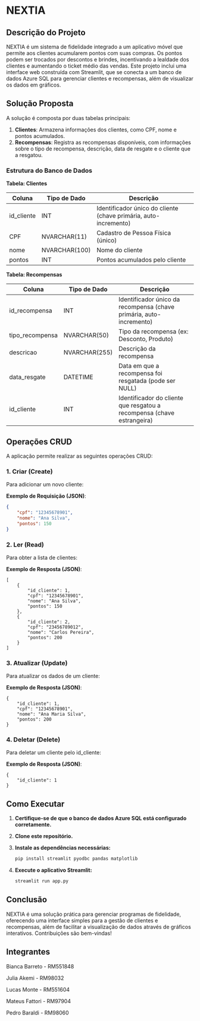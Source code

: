 # NEXTIA

## Descrição do Projeto

NEXTIA é um sistema de fidelidade integrado a um aplicativo móvel que permite aos clientes acumularem pontos com suas compras. Os pontos podem ser trocados por descontos e brindes, incentivando a lealdade dos clientes e aumentando o ticket médio das vendas. Este projeto inclui uma interface web construída com Streamlit, que se conecta a um banco de dados Azure SQL para gerenciar clientes e recompensas, além de visualizar os dados em gráficos.

## Solução Proposta

A solução é composta por duas tabelas principais:

1. **Clientes**: Armazena informações dos clientes, como CPF, nome e pontos acumulados.
2. **Recompensas**: Registra as recompensas disponíveis, com informações sobre o tipo de recompensa, descrição, data de resgate e o cliente que a resgatou.

### Estrutura do Banco de Dados

**Tabela: Clientes**

| Coluna     | Tipo de Dado   | Descrição                                  |
|------------|----------------|--------------------------------------------|
| id_cliente | INT            | Identificador único do cliente (chave primária, auto-incremento) |
| CPF        | NVARCHAR(11)   | Cadastro de Pessoa Física (único)         |
| nome       | NVARCHAR(100)  | Nome do cliente                            |
| pontos     | INT            | Pontos acumulados pelo cliente             |

**Tabela: Recompensas**

| Coluna            | Tipo de Dado   | Descrição                                  |
|-------------------|----------------|--------------------------------------------|
| id_recompensa     | INT            | Identificador único da recompensa (chave primária, auto-incremento) |
| tipo_recompensa   | NVARCHAR(50)   | Tipo da recompensa (ex: Desconto, Produto) |
| descricao         | NVARCHAR(255)  | Descrição da recompensa                    |
| data_resgate      | DATETIME       | Data em que a recompensa foi resgatada (pode ser NULL) |
| id_cliente        | INT            | Identificador do cliente que resgatou a recompensa (chave estrangeira) |

## Operações CRUD

A aplicação permite realizar as seguintes operações CRUD:

### 1. Criar (Create)

Para adicionar um novo cliente:

**Exemplo de Requisição (JSON)**:
```json
{
    "cpf": "12345678901",
    "nome": "Ana Silva",
    "pontos": 150
}
```
### 2. Ler (Read)
Para obter a lista de clientes:

**Exemplo de Resposta (JSON)**:
```
[
    {
        "id_cliente": 1,
        "cpf": "12345678901",
        "nome": "Ana Silva",
        "pontos": 150
    },
    {
        "id_cliente": 2,
        "cpf": "23456789012",
        "nome": "Carlos Pereira",
        "pontos": 200
    }
]
```

### 3. Atualizar (Update)
Para atualizar os dados de um cliente:

**Exemplo de Resposta (JSON)**:
```
{
    "id_cliente": 1,
    "cpf": "12345678901",
    "nome": "Ana Maria Silva",
    "pontos": 200
}
```

### 4. Deletar (Delete)
Para deletar um cliente pelo id_cliente:

**Exemplo de Resposta (JSON)**:

```
{
    "id_cliente": 1
}
```

## Como Executar

1. **Certifique-se de que o banco de dados Azure SQL está configurado corretamente.**
2. **Clone este repositório.**
3. **Instale as dependências necessárias:**

    ```bash
    pip install streamlit pyodbc pandas matplotlib
    ```

4. **Execute o aplicativo Streamlit:**

    ```bash
    streamlit run app.py
    ```

## Conclusão

NEXTIA é uma solução prática para gerenciar programas de fidelidade, oferecendo uma interface simples para a gestão de clientes e recompensas, além de facilitar a visualização de dados através de gráficos interativos. Contribuições são bem-vindas!

## Integrantes

Bianca Barreto - RM551848

Julia Akemi - RM98032

Lucas Monte - RM551604

Mateus Fattori - RM97904

Pedro Baraldi - RM98060

